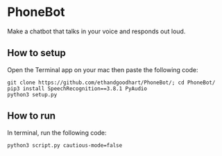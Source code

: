 # PhoneBot

Make a chatbot that talks in your voice and responds out loud.


How to setup
------
Open the Terminal app on your mac then paste the following code:

```
git clone https://github.com/ethandgoodhart/PhoneBot/; cd PhoneBot/
pip3 install SpeechRecognition==3.8.1 PyAudio
python3 setup.py
```


How to run
------
In terminal, run the following code:

```
python3 script.py cautious-mode=false
```
